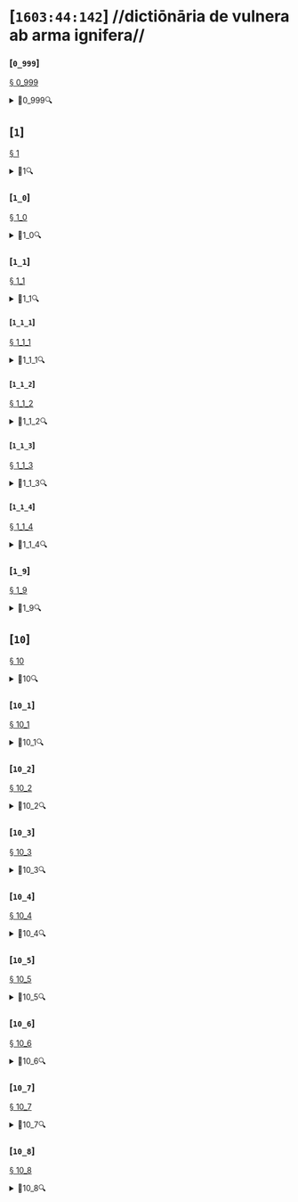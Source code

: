 # [`1603:44:142`] //dictiōnāria de vulnera ab arma ignifera//


<!--{'#item+conceptum+numerordinatio': '1603:1:1:44:142', '#item+conceptum+codicem': '44_142', '#status+conceptum': '70', '#status+conceptum+codicem': '70', '#item+rem+i_qcc+is_zxxx+ix_n1603': '1603:44:142', '#item+rem+i_qcc+is_zxxx+ix_regex': '', '#item+rem+i_qcc+is_zxxx+ix_wikiq': '', '#item+rem+i_mul+is_zyyy': '//dictiōnāria de vulnera ab arma ignifera//', '#item+rem+i_mul+is_zyyy+ix_trivium': '[142] 魏伯陽 ', '#item+rem+i_mul+is_zyyy+ix_trivium+ix_iri': '', '#item+rem+i_lat+is_latn': '', '#item+rem+i_arb+is_arab': '', '#item+rem+i_rus+is_cyrl': '', '#item+rem+i_ben+is_beng': ''}-->
### [`0_999`] 

<a id='0_999' href='#0_999'>§ 0_999</a>


<details><summary>🔎0_999🔍</summary><dl><dt>#item+conceptum+numerordinatio</dt><dd>1603:44:142:0:999</dd><dt>#item+conceptum+codicem</dt><dd>0_999</dd><dt>#item+rem+i_por+is_latn</dt><dd>Perfuração por arma de fogo</dd><dt>#item+rem+i_eng+is_latn</dt><dd>ballistic trauma</dd><dt>#item+rem+i_qcc+is_zxxx+ix_wikiq</dt><dd>Q2140674</dd><dt>#item+rem+i_qcc+is_zxxx+ix_hxlvoc</dt><dd>v_lat_mortis</dd><dt>#item+rem+i_ara+is_arab</dt><dd>إصابة بعيار ناري</dd><dt>#item+rem+i_rus+is_cyrl</dt><dd>огнестрельная рана</dd><dt>#item+rem+i_fra+is_latn</dt><dd>blessure par arme à feu</dd><dt>#item+rem+i_nld+is_latn</dt><dd>schotwond</dd><dt>#item+rem+i_deu+is_latn</dt><dd>Schusswunde</dd><dt>#item+rem+i_spa+is_latn</dt><dd>herida por arma de fuego</dd><dt>#item+rem+i_ita+is_latn</dt><dd>trauma balistico</dd><dt>#item+rem+i_gle+is_latn</dt><dd>tráma balaistíoch</dd><dt>#item+rem+i_swe+is_latn</dt><dd>skottskada</dd><dt>#item+rem+i_pol+is_latn</dt><dd>rana postrzałowa</dd><dt>#item+rem+i_ron+is_latn</dt><dd>plagă împușcată</dd><dt>#item+rem+i_vie+is_latn</dt><dd>chấn thương do súng đạn</dd><dt>#item+rem+i_cat+is_latn</dt><dd>ferida d'arma de foc</dd><dt>#item+rem+i_ukr+is_cyrl</dt><dd>вогнепальне поранення</dd><dt>#item+rem+i_slv+is_latn</dt><dd>strelna rana</dd><dt>#item+rem+i_nob+is_latn</dt><dd>skuddsår</dd><dt>#item+rem+i_ces+is_latn</dt><dd>střelná rána</dd><dt>#item+rem+i_dan+is_latn</dt><dd>skudsår</dd><dt>#item+rem+i_jpn+is_jpan</dt><dd>銃創</dd><dt>#item+rem+i_ind+is_latn</dt><dd>luka tembak</dd><dt>#item+rem+i_fas+is_zzzz</dt><dd>ترومای گلوله</dd><dt>#item+rem+i_hun+is_latn</dt><dd>lőtt seb</dd><dt>#item+rem+i_eus+is_latn</dt><dd>bala zauri</dd><dt>#item+rem+i_cym+is_latn</dt><dd>anaf balistig</dd><dt>#item+rem+i_glg+is_latn</dt><dd>ferida por arma de fogo</dd><dt>#item+rem+i_epo+is_latn</dt><dd>pafvundo</dd><dt>#item+rem+i_msa+is_zzzz</dt><dd>Luka tembakan</dd><dt>#item+rem+i_hrv+is_latn</dt><dd>prostrijelna balistička trauma</dd></dl></details>


## [`1`] 

<a id='1' href='#1'>§ 1</a>


<details><summary>🔎1🔍</summary><dl><dt>#item+conceptum+numerordinatio</dt><dd>1603:44:142:1</dd><dt>#item+conceptum+codicem</dt><dd>1</dd></dl></details>


### [`1_0`] 

<a id='1_0' href='#1_0'>§ 1_0</a>


<details><summary>🔎1_0🔍</summary><dl><dt>#item+conceptum+numerordinatio</dt><dd>1603:44:142:1:0</dd><dt>#item+conceptum+codicem</dt><dd>1_0</dd></dl></details>


### [`1_1`] 

<a id='1_1' href='#1_1'>§ 1_1</a>


<details><summary>🔎1_1🔍</summary><dl><dt>#item+conceptum+numerordinatio</dt><dd>1603:44:142:1:1</dd><dt>#item+conceptum+codicem</dt><dd>1_1</dd><dt>#item+rem+i_qcc+is_zxxx+ix_hxlvoc</dt><dd>v_lat_vulnus_sclopetarium</dd><dt>#item+rem+i_qcc+is_zxxx+ix_hxl</dt><dd>#indicator+v_lat_vulnus_sclopetarium</dd></dl></details>


#### [`1_1_1`] 

<a id='1_1_1' href='#1_1_1'>§ 1_1_1</a>


<details><summary>🔎1_1_1🔍</summary><dl><dt>#item+conceptum+numerordinatio</dt><dd>1603:44:142:1:1:1</dd><dt>#item+conceptum+codicem</dt><dd>1_1_1</dd><dt>#item+rem+i_qcc+is_zxxx+ix_hxl</dt><dd>#indicator+v_lat_vulnus_sclopetarium+intracavitatem</dd></dl></details>


#### [`1_1_2`] 

<a id='1_1_2' href='#1_1_2'>§ 1_1_2</a>


<details><summary>🔎1_1_2🔍</summary><dl><dt>#item+conceptum+numerordinatio</dt><dd>1603:44:142:1:1:2</dd><dt>#item+conceptum+codicem</dt><dd>1_1_2</dd><dt>#item+rem+i_qcc+is_zxxx+ix_hxl</dt><dd>#indicator+v_lat_vulnus_sclopetarium+contrapellem</dd></dl></details>


#### [`1_1_3`] 

<a id='1_1_3' href='#1_1_3'>§ 1_1_3</a>


<details><summary>🔎1_1_3🔍</summary><dl><dt>#item+conceptum+numerordinatio</dt><dd>1603:44:142:1:1:3</dd><dt>#item+conceptum+codicem</dt><dd>1_1_3</dd><dt>#item+rem+i_eng+is_latn</dt><dd>contact shot</dd><dt>#item+rem+i_qcc+is_zxxx+ix_wikiq</dt><dd>Q5164849</dd><dt>#item+rem+i_qcc+is_zxxx+ix_hxl</dt><dd>#indicator+v_lat_vulnus_sclopetarium+adpellem</dd></dl></details>


#### [`1_1_4`] 

<a id='1_1_4' href='#1_1_4'>§ 1_1_4</a>


<details><summary>🔎1_1_4🔍</summary><dl><dt>#item+conceptum+numerordinatio</dt><dd>1603:44:142:1:1:4</dd><dt>#item+conceptum+codicem</dt><dd>1_1_4</dd></dl></details>


### [`1_9`] 

<a id='1_9' href='#1_9'>§ 1_9</a>


<details><summary>🔎1_9🔍</summary><dl><dt>#item+conceptum+numerordinatio</dt><dd>1603:44:142:1:9</dd><dt>#item+conceptum+codicem</dt><dd>1_9</dd></dl></details>


## [`10`] 

<a id='10' href='#10'>§ 10</a>


<details><summary>🔎10🔍</summary><dl><dt>#item+conceptum+numerordinatio</dt><dd>1603:44:142:10</dd><dt>#item+conceptum+codicem</dt><dd>10</dd></dl></details>


### [`10_1`] 

<a id='10_1' href='#10_1'>§ 10_1</a>


<details><summary>🔎10_1🔍</summary><dl><dt>#item+conceptum+numerordinatio</dt><dd>1603:44:142:10:1</dd><dt>#item+conceptum+codicem</dt><dd>10_1</dd><dt>#item+rem+i_qcc+is_zxxx+ix_hxl</dt><dd>#indicator+v_lat_vulnus_sclopetarium+signi_werkgaertner</dd></dl></details>


### [`10_2`] 

<a id='10_2' href='#10_2'>§ 10_2</a>


<details><summary>🔎10_2🔍</summary><dl><dt>#item+conceptum+numerordinatio</dt><dd>1603:44:142:10:2</dd><dt>#item+conceptum+codicem</dt><dd>10_2</dd><dt>#item+rem+i_qcc+is_zxxx+ix_hxl</dt><dd>#indicator+v_lat_vulnus_sclopetarium+signi_benassi</dd></dl></details>


### [`10_3`] 

<a id='10_3' href='#10_3'>§ 10_3</a>


<details><summary>🔎10_3🔍</summary><dl><dt>#item+conceptum+numerordinatio</dt><dd>1603:44:142:10:3</dd><dt>#item+conceptum+codicem</dt><dd>10_3</dd><dt>#item+rem+i_qcc+is_zxxx+ix_hxl</dt><dd>#indicator+v_lat_vulnus_sclopetarium+signi_hoffmann</dd></dl></details>


### [`10_4`] 

<a id='10_4' href='#10_4'>§ 10_4</a>


<details><summary>🔎10_4🔍</summary><dl><dt>#item+conceptum+numerordinatio</dt><dd>1603:44:142:10:4</dd><dt>#item+conceptum+codicem</dt><dd>10_4</dd><dt>#item+rem+i_qcc+is_zxxx+ix_hxl</dt><dd>#indicator+v_lat_vulnus_sclopetarium+signi_bonnet</dd></dl></details>


### [`10_5`] 

<a id='10_5' href='#10_5'>§ 10_5</a>


<details><summary>🔎10_5🔍</summary><dl><dt>#item+conceptum+numerordinatio</dt><dd>1603:44:142:10:5</dd><dt>#item+conceptum+codicem</dt><dd>10_5</dd></dl></details>


### [`10_6`] 

<a id='10_6' href='#10_6'>§ 10_6</a>


<details><summary>🔎10_6🔍</summary><dl><dt>#item+conceptum+numerordinatio</dt><dd>1603:44:142:10:6</dd><dt>#item+conceptum+codicem</dt><dd>10_6</dd></dl></details>


### [`10_7`] 

<a id='10_7' href='#10_7'>§ 10_7</a>


<details><summary>🔎10_7🔍</summary><dl><dt>#item+conceptum+numerordinatio</dt><dd>1603:44:142:10:7</dd><dt>#item+conceptum+codicem</dt><dd>10_7</dd></dl></details>


### [`10_8`] 

<a id='10_8' href='#10_8'>§ 10_8</a>


<details><summary>🔎10_8🔍</summary><dl><dt>#item+conceptum+numerordinatio</dt><dd>1603:44:142:10:8</dd><dt>#item+conceptum+codicem</dt><dd>10_8</dd></dl></details>


